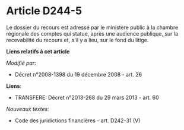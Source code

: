 # Article D244-5

Le dossier du recours est adressé par le ministère public à la chambre régionale des comptes qui statue, après une audience
publique, sur la recevabilité du recours et, s'il y a lieu, sur le fond du litige.

**Liens relatifs à cet article**

_Modifié par_:

  - Décret n°2008-1398 du 19 décembre 2008 - art. 26

**Liens**:

  - TRANSFERE: Décret n°2013-268 du 29 mars 2013 - art. 60

_Nouveaux textes_:

  - Code des juridictions financières - art. D242-31 (V)
